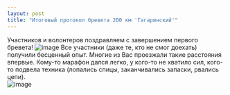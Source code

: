 ```yaml
---
layout: post
title: "Итоговый протокол бревета 200 км 'Гагаринский'"
---
```


Участников и волонтеров поздравляем с завершением первого бревета!
![image](http://brevet18.ru/images/gag_all.jpg)
Все участники (даже те, кто не смог доехать) получили бесценный опыт. Многие из Вас проезжали такие расстояния впервые. Кому-то марафон дался легко, у кого-то не хватило сил, кого-то подвела техника (лопались спицы, заканчивались запаски, рвались цепи).  
![image](http://brevet18.ru/images/889xzj3nnak.jpg)
